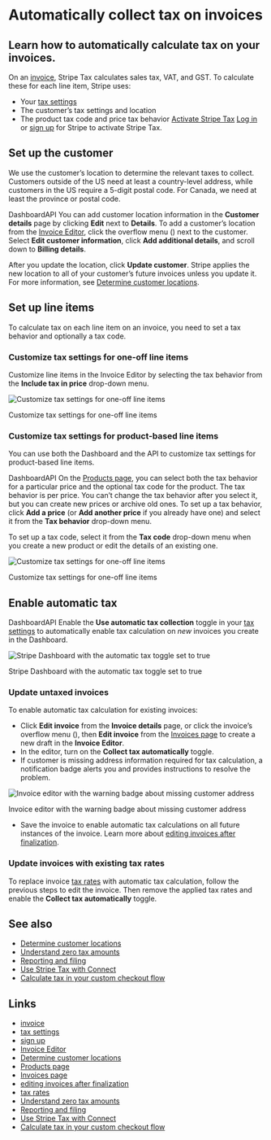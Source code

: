 # Automatically collect tax on invoices

## Learn how to automatically calculate tax on your invoices.

On an [invoice](https://docs.stripe.com/api/invoices), Stripe Tax calculates
sales tax, VAT, and GST. To calculate these for each line item, Stripe uses:

- Your [tax settings](https://dashboard.stripe.com/settings/tax)
- The customer’s tax settings and location
- The product tax code and price tax behavior
[Activate Stripe Tax](https://docs.stripe.com/tax/invoicing#activate)
[Log in](https://dashboard.stripe.com/settings/tax) or [sign
up](https://dashboard.stripe.com/register) for Stripe to activate Stripe Tax.

## Set up the customer

We use the customer’s location to determine the relevant taxes to collect.
Customers outside of the US need at least a country-level address, while
customers in the US require a 5-digit postal code. For Canada, we need at least
the province or postal code.

DashboardAPI
You can add customer location information in the **Customer details** page by
clicking **Edit** next to **Details**. To add a customer’s location from the
[Invoice Editor](https://dashboard.stripe.com/invoices/create), click the
overflow menu () next to the customer. Select **Edit customer information**,
click **Add additional details**, and scroll down to **Billing details**.

After you update the location, click **Update customer**. Stripe applies the new
location to all of your customer’s future invoices unless you update it. For
more information, see [Determine customer
locations](https://docs.stripe.com/tax/customer-locations).

## Set up line items

To calculate tax on each line item on an invoice, you need to set a tax behavior
and optionally a tax code.

### Customize tax settings for one-off line items

Customize line items in the Invoice Editor by selecting the tax behavior from
the **Include tax in price** drop-down menu.

![Customize tax settings for one-off line
items](https://b.stripecdn.com/docs-statics-srv/assets/invoicing_price.faa90fb6b3cb833b900e06cb2187d339.png)

Customize tax settings for one-off line items

### Customize tax settings for product-based line items

You can use both the Dashboard and the API to customize tax settings for
product-based line items.

DashboardAPI
On the [Products page](https://dashboard.stripe.com/products), you can select
both the tax behavior for a particular price and the optional tax code for the
product. The tax behavior is per price. You can’t change the tax behavior after
you select it, but you can create new prices or archive old ones. To set up a
tax behavior, click **Add a price** (or **Add another price** if you already
have one) and select it from the **Tax behavior** drop-down menu.

To set up a tax code, select it from the **Tax code** drop-down menu when you
create a new product or edit the details of an existing one.

![Customize tax settings for one-off line
items](https://b.stripecdn.com/docs-statics-srv/assets/invoicing_new_price.517f186f27925e52e501019b9aecc94b.png)

Customize tax settings for one-off line items

## Enable automatic tax

DashboardAPI
Enable the **Use automatic tax collection** toggle in your [tax
settings](https://dashboard.stripe.com/settings/tax) to automatically enable tax
calculation on *new* invoices you create in the Dashboard.

![Stripe Dashboard with the automatic tax toggle set to
true](https://b.stripecdn.com/docs-statics-srv/assets/dashboard_automatic_tax.2338adf39e3a07ad9acd79c036e7c637.png)

Stripe Dashboard with the automatic tax toggle set to true

### Update untaxed invoices

To enable automatic tax calculation for existing invoices:

- Click **Edit invoice** from the **Invoice details** page, or click the
invoice’s overflow menu (), then **Edit invoice** from the [Invoices
page](https://dashboard.stripe.com/test/invoices) to create a new draft in the
**Invoice Editor**.
- In the editor, turn on the **Collect tax automatically** toggle.
- If customer is missing address information required for tax calculation, a
notification badge alerts you and provides instructions to resolve the problem.

![Invoice editor with the warning badge about missing customer
address](https://b.stripecdn.com/docs-statics-srv/assets/invoice_no_address_badge.cf9ee01e250675ea8742a948ddbd59d6.png)

Invoice editor with the warning badge about missing customer address
- Save the invoice to enable automatic tax calculations on all future instances
of the invoice. Learn more about [editing invoices after
finalization](https://docs.stripe.com/invoicing/invoice-edits).

### Update invoices with existing tax rates

To replace invoice [tax rates](https://docs.stripe.com/billing/taxes/tax-rates)
with automatic tax calculation, follow the previous steps to edit the invoice.
Then remove the applied tax rates and enable the **Collect tax automatically**
toggle.

## See also

- [Determine customer locations](https://docs.stripe.com/tax/customer-locations)
- [Understand zero tax amounts](https://docs.stripe.com/tax/zero-tax)
- [Reporting and filing](https://docs.stripe.com/tax/reports)
- [Use Stripe Tax with Connect](https://docs.stripe.com/tax/connect)
- [Calculate tax in your custom checkout
flow](https://docs.stripe.com/tax/custom)

## Links

- [invoice](https://docs.stripe.com/api/invoices)
- [tax settings](https://dashboard.stripe.com/settings/tax)
- [sign up](https://dashboard.stripe.com/register)
- [Invoice Editor](https://dashboard.stripe.com/invoices/create)
- [Determine customer locations](https://docs.stripe.com/tax/customer-locations)
- [Products page](https://dashboard.stripe.com/products)
- [Invoices page](https://dashboard.stripe.com/test/invoices)
- [editing invoices after
finalization](https://docs.stripe.com/invoicing/invoice-edits)
- [tax rates](https://docs.stripe.com/billing/taxes/tax-rates)
- [Understand zero tax amounts](https://docs.stripe.com/tax/zero-tax)
- [Reporting and filing](https://docs.stripe.com/tax/reports)
- [Use Stripe Tax with Connect](https://docs.stripe.com/tax/connect)
- [Calculate tax in your custom checkout
flow](https://docs.stripe.com/tax/custom)